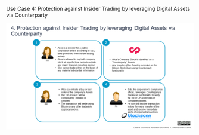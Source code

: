 Use Case 4: Protection against Insider Trading by leveraging Digital Assets via Counterparty


<img alt="UC1" style="border-width:0" src="./Images/UC4.PNG" /></a>
